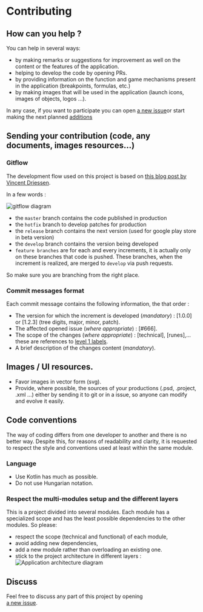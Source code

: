 # Contributing
## How can you help ?

You can help in several ways:
- by making remarks or suggestions for improvement as well on the content or the features of the application.
- helping to develop the code by opening PRs.
- by providing information on the function and game mechanisms present in the application (breakpoints, formulas, etc.)
- by making images that will be used in the application (launch icons, images of objects, logos ...).

In any case, if you want to participate you can open 
[a new issue](/issues/new)or start making the next planned [additions](https://github.com/LDevi/Diablo-2-App-Assistant/projects)

## Sending your contribution (code, any documents, images resources...)
### Gitflow
The development flow used on this project is based on [this blog post by Vincent Driessen](àhttp://nvie.com/posts/a-successful-git-branching-model).

In a few words :

![gitflow diagram](http://nvie.com/img/git-model@2x.png)

- the `master` branch contains the code published in production
- the `hotfix` branch to develop patches for production
- the `release` branch contains the next version (used for google play store in beta version)
- the `develop` branch contains the version being developed
- `feature branches` are for each and every increments, it is actually only on these branches that code is pushed. These branches, when the increment is realized, are merged to `develop` via push requests.

So make sure you are branching from the right place.

### Commit messages format
Each commit message contains the following information, the that order :
- The version for which the increment is developed (*mandatory*) : [1.0.0] or [1.2.3] (tree digits, major, minor, patch).
- The affected opened issue (*where appropriate*) : [#666].
- The scope of the changes (*where appropriate*) : [technical], [runes],... these are references to [level 1 labels](/labels).
- A brief description of the changes content (*mandatory*).

## Images / UI resources.

- Favor images in vector form (svg).
- Provide, where possible, the sources of your productions (.psd, .project, .xml ...) either by sending it to git or in a issue, so anyone can modify and evolve it easily.

## Code conventions
The way of coding differs from one developer to another and there is no better way. Despite this, for reasons of readability and clarity, it is requested to respect the style and conventions used at least within the same module.

### Language
- Use Kotlin has much as possible.
- Do not use Hungarian notation.

### Respect the multi-modules setup and the different layers
This is a project divided into several modules.
Each module has a specialized scope and has the least possible dependencies to the other modules.
So please:
- respect the scope (technical and functional) of each module,
- avoid adding new dependencies,
- add a new module rather than overloading an existing one.
- stick to the project architecture in different layers : 
![Application architecture diagram](docs/technical/Application-arch-diagram.png)


## Discuss

Feel free to discuss any part of this project by opening  
[a new issue](/issues/new).